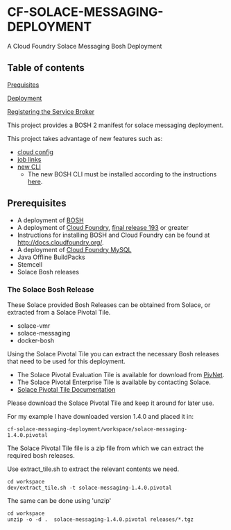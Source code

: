# CF-SOLACE-MESSAGING-DEPLOYMENT

A Cloud Foundry Solace Messaging Bosh Deployment

## Table of contents

[Prequisites](#prequisites)

[Deployment](#deployment)

[Registering the Service Broker](#registering-broker)

This project provides a BOSH 2 manifest for solace messaging deployment.

This project takes advantage of new features such as:

- [cloud config](https://bosh.io/docs/cloud-config.html)
- [job links](https://bosh.io/docs/links.html)
- [new CLI](https://github.com/cloudfoundry/bosh-cli)
  - The new BOSH CLI must be installed according to the instructions [here](https://bosh.io/docs/cli-v2.html).

<a name="usage"></a>
## Prerequisites

- A deployment of [BOSH](https://github.com/cloudfoundry/bosh)
- A deployment of [Cloud Foundry](https://github.com/cloudfoundry/cf-release), [final release 193](https://github.com/cloudfoundry/cf-release/tree/v193) or greater
- Instructions for installing BOSH and Cloud Foundry can be found at http://docs.cloudfoundry.org/.
- A deployment of [Cloud Foundry MySQL](https://github.com/cloudfoundry/cf-mysql-deployment)
- Java Offline BuildPacks 
- Stemcell
- Solace Bosh releases

### The Solace Bosh Release

These Solace provided Bosh Releases can be obtained from Solace, or extracted from a Solace Pivotal Tile.
- solace-vmr
- solace-messaging
- docker-bosh

Using the Solace Pivotal Tile you can extract the necessary Bosh releases that need to be used for this deployment.

* The Solace Pivotal Evaluation Tile is available for download from [PivNet](https://network.pivotal.io/products/solace-messaging/).
* The Solace Pivotal Enterprise Tile is available by contacting Solace.
* [Solace Pivotal Tile Documentation](http://docs.pivotal.io/partners/solace-messaging/)

Please download the Solace Pivotal Tile and keep it around for later use. 

For my example I have downloaded version 1.4.0 and placed it in:

~~~~
cf-solace-messaging-deployment/workspace/solace-messaging-1.4.0.pivotal
~~~~

The Solace Pivotal Tile file is a zip file from which we can extract the required bosh releases.

Use extract_tile.sh to extract the relevant contents we need.

~~~~
cd workspace
dev/extract_tile.sh -t solace-messaging-1.4.0.pivotal
~~~~

The same can be done using 'unzip'

~~~~
cd workspace
unzip -o -d .  solace-messaging-1.4.0.pivotal releases/*.tgz
~~~~



